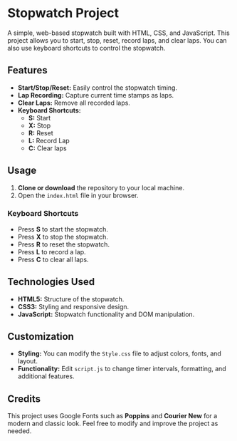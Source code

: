 # Stopwatch Project

A simple, web-based stopwatch built with HTML, CSS, and JavaScript. This project allows you to start, stop, reset, record laps, and clear laps. You can also use keyboard shortcuts to control the stopwatch.

## Features

- **Start/Stop/Reset:** Easily control the stopwatch timing.
- **Lap Recording:** Capture current time stamps as laps.
- **Clear Laps:** Remove all recorded laps.
- **Keyboard Shortcuts:**  
  - **S:** Start  
  - **X:** Stop  
  - **R:** Reset  
  - **L:** Record Lap  
  - **C:** Clear laps


## Usage

1. **Clone or download** the repository to your local machine.
2. Open the `index.html` file in your browser.

### Keyboard Shortcuts

- Press **S** to start the stopwatch.
- Press **X** to stop the stopwatch.
- Press **R** to reset the stopwatch.
- Press **L** to record a lap.
- Press **C** to clear all laps.

## Technologies Used

- **HTML5:** Structure of the stopwatch.
- **CSS3:** Styling and responsive design.
- **JavaScript:** Stopwatch functionality and DOM manipulation.

## Customization

- **Styling:** You can modify the `Style.css` file to adjust colors, fonts, and layout.
- **Functionality:** Edit `script.js` to change timer intervals, formatting, and additional features.

## Credits

This project uses Google Fonts such as **Poppins** and **Courier New** for a modern and classic look. Feel free to modify and improve the project as needed.
